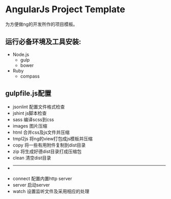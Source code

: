 # AngularJs Project Template

为方便做ng的开发所作的项目模板。

## 运行必备环境及工具安装:

* Node.js
  - gulp
  - bower
* Ruby
  - compass

## gulpfile.js配置

* jsonlint 配置文件格式检查
* jshint js脚本检查
* sass 编译scss到css
* images 图片压缩
* html 合并css及js文件并压缩
* tmpl2js 将ng的view打包成js模板并压缩
* copy 将一些有用附件复制到dist目录
* zip 将生成好德dist目录打成压缩包
* clean 清空dist目录
* ------
* connect 配置内置http server
* server 启动server
* watch 设置监听文件及采用相应的处理

